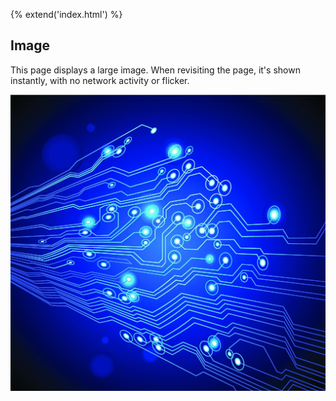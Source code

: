 {% extend('index.html') %}

## Image

This page displays a large image. When revisiting the page, it's shown
instantly, with no network activity or flicker.

<img src="images/122276339.jpg">
